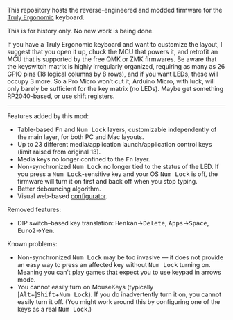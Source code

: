 This repository hosts the reverse-engineered and modded firmware for the [Truly Ergonomic][1] keyboard.

[1]: https://www.trulyergonomic.com/

This is for history only. No new work is being done.

If you have a Truly Ergonomic keyboard and want to customize the layout, I suggest that you open it up, chuck the MCU that powers it, and retrofit an MCU that is supported by the free QMK or ZMK firmwares. Be aware that the keyswitch matrix is highly irregularly organized, requiring as many as 26 GPIO pins (18 logical columns by 8 rows), and if you want LEDs, these will occupy 3 more. So a Pro Micro won’t cut it; Arduino Micro, with luck, will only barely be sufficient for the key matrix (no LEDs). Maybe get something RP2040-based, or use shift registers.

----

Features added by this mod:

* Table-based <kbd>Fn</kbd> and <kbd>Num Lock</kbd> layers, customizable independently of the main layer, for both PC and Mac layouts.
* Up to 23 different media/application launch/application control keys (limit raised from original 13).
* Media keys no longer confined to the <kbd>Fn</kbd> layer.
* Non-synchronized <kbd>Num Lock</kbd> no longer tied to the status of the LED. If you press a <kbd>Num Lock</kbd>-sensitive key and your OS <kbd>Num Lock</kbd> is off, the firmware will turn it on first and back off when you stop typing.
* Better debouncing algorithm.
* Visual web-based [configurator][2].

[2]: http://yurivkhan.github.io/teck/

Removed features:

* DIP switch–based key translation: <kbd>Henkan</kbd>→<kbd>Delete</kbd>, <kbd>Apps</kbd>→<kbd>Space</kbd>, <kbd>Euro2</kbd>→<kbd>Yen</kbd>.

Known problems:
* Non-synchronized <kbd>Num Lock</kbd> may be too invasive — it does not provide an easy way to press an affected key without <kbd>Num Lock</kbd> turning on. Meaning you can’t play games that expect you to use keypad in arrows mode.
* You cannot easily turn on MouseKeys (typically [<kbd>Alt</kbd>+]<kbd>Shift</kbd>+<kbd>Num Lock</kbd>). If you do inadvertently turn it on, you cannot easily turn it off. (You might work around this by configuring one of the keys as a real <kbd>Num Lock</kbd>.)
